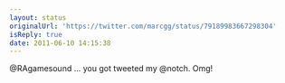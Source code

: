 ```yaml
---
layout: status
originalUrl: 'https://twitter.com/marcgg/status/79189983667298304'
isReply: true
date: 2011-06-10 14:15:38
---
```


@RAgamesound ... you got tweeted my @notch. Omg!
